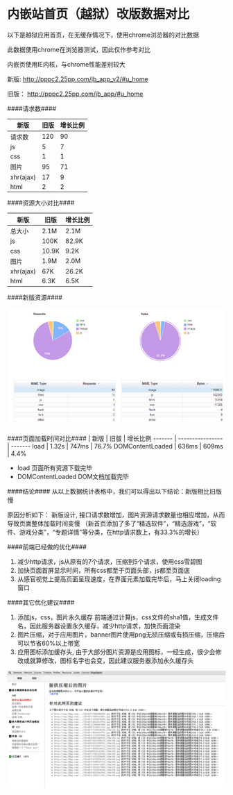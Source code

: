 内嵌站首页（越狱）改版数据对比
=======
以下是越狱应用首页，在无缓存情况下，使用chrome浏览器的对比数据

此数据使用chrome在浏览器测试，因此仅作参考对比

内嵌页使用IE内核，与chrome性能差别较大


新版:  http://pppc2.25pp.com/jb_app_v2/#u_home 

旧版： http://pppc2.25pp.com/jb_app/#u_home 

####请求数####

 | 新版 | 旧版             | 增长比例 
------- | ---------------- |  ----- 
请求数| 120  | 90 |  33.3%
js    | 5    | 7  |  -28.5%
css   | 1    | 1  |  0%
图片  | 95   | 71 |  33.8%
xhr(ajax)| 17| 9  |  88.9%
html     | 2 | 2  |  0%


####资源大小对比####


 | 新版 | 旧版             |  增长比例
------- | ---------------- |  ------- 
总大小| 2.1M  | 2.1M       |  0%      
js    | 100K    | 82.9K    |  20.6%   
css   | 10.9K    | 9.2K    |  18.5%   
图片  | 1.9M   | 2.0M      |  -5%     
xhr(ajax)| 67K| 26.2K      |  156%    
html     | 6.3K | 6.5K     |  -3%     


####新版资源####

![新版资源比例对比](images/compare.jpg?raw=true)

####页面加载时间对比####
 | 新版  | 旧版             |   增长比例
 ------- | ---------------- |  -------
 load    | 1.32s | 747ms       |  76.7%
 DOMContentLoaded | 636ms | 609ms | 4.4%
 
 * load 页面所有资源下载完毕
 * DOMContentLoaded DOM文档加载完毕


####结论####
从以上数据统计表格中，我们可以得出以下结论：新版相比旧版慢

原因分析如下：
新版设计, 接口请求数增加，图片资源请求数量也相应增加，从而导致页面整体加载时间变慢
（新首页添加了多了“精选软件”，“精选游戏”，“软件、游戏分类”，“专题详情”等分类，在http请求数上，有33.3%的增长）

####前端已经做的优化####

1. 减少http请求，js从原有的7个请求，压缩到5个请求，使用css雪碧图
2. 加快页面首屏显示时间，所有css都至于页面头部，js都至页面底
3. 从感官视觉上提高页面呈现速度，在界面元素加载完毕后，马上关闭loading窗口


####其它优化建议####

1. 添加js，css，图片永久缓存
    前端通过计算js，css文件的sha1值，生成文件名，因此服务器设置永久缓存，减少http请求，加快页面渲染
2. 图片压缩，对于应用图片，banner图片使用png无损压缩或有损压缩，压缩后可以节省60%以上带宽
3. 应用图标添加缓存头, 由于大部分图片资源是应用图标，一经生成，很少会修改或就算修改，图标名字也会变，因此建议服务器添加永久缓存头

![压缩节省531K带宽](images/图片压缩.jpg?raw=true)



